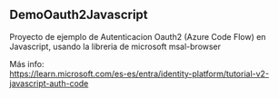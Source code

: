 ## DemoOauth2Javascript

Proyecto de ejemplo de Autenticacion Oauth2 (Azure Code Flow) en Javascript, usando la libreria de microsoft msal-browser

Más info:  
<https://learn.microsoft.com/es-es/entra/identity-platform/tutorial-v2-javascript-auth-code>
